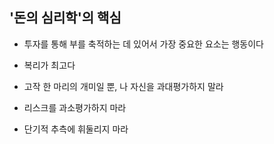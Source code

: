 ## '돈의 심리학'의 핵심

- 투자를 통해 부를 축적하는 데 있어서 가장 중요한 요소는 행동이다

- 복리가 최고다

- 고작 한 마리의 개미일 뿐, 나 자신을 과대평가하지 말라

- 리스크를 과소평가하지 마라

- 단기적 추측에 휘둘리지 마라

